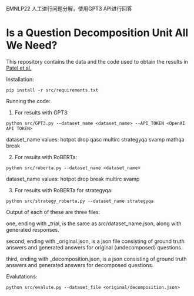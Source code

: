 EMNLP22 人工进行问题分解，使用GPT3 API进行回答
# Is a Question Decomposition Unit All We Need?

This repository contains the data and the code used to obtain the results in [Patel et al.](https://arxiv.org/pdf/2205.12538.pdf)

Installation:

```
pip install -r src/requirements.txt
```

Running the code:

1) For results with GPT3:

```
python src/GPT3.py --dataset_name <dataset_name> --API_TOKEN <OpenAI API TOKEN>
```

dataset_name values:
hotpot
drop
qasc
multirc
strategyqa
svamp
mathqa
break

2) For results with RoBERTa:

```
python src/roberta.py --dataset_name <dataset_name>
```

dataset_name values:
hotpot
drop
break
multirc
svamp

3) For results with RoBERTa for strategyqa:

```
python src/strategy_roberta.py --dataset_name strategyqa
```

Output of each of these are three files:

one, ending with _trial, is the same as src/dataset_name.json, along with generated responses.

second, ending with _original.json, is a json file consisting of ground truth answers and generated answers for original (undecomposed) questions.

third, ending with _decomposition.json, is a json consisting of ground truth answers and generated answers for decomposed questions.

Evalutations:

```
python src/evalute.py --dataset_file <original/decomposition.json>
```
